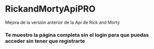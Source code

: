 # RickandMortyApiPRO
Mejora de la versión anterior de la Api de Rick and Morty
### Te muestro la página completa sin el login para que puedas acceder sin tener que registrarte

